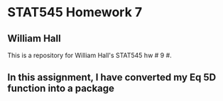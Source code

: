 # STAT545 Homework 7
## William Hall

This is a repository for William Hall's STAT545 hw # 9 #.

## In this assignment, I have converted my Eq 5D function into a package


